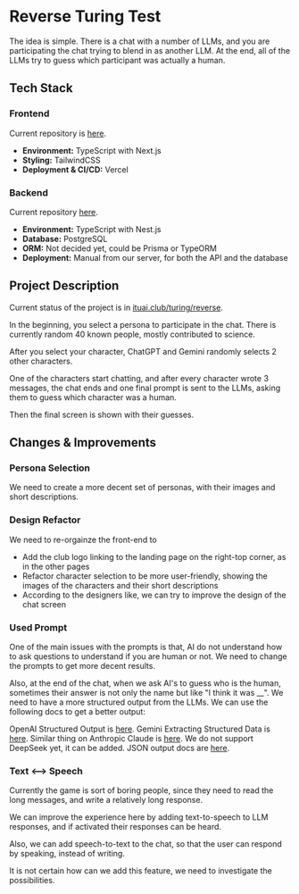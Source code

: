 # Reverse Turing Test

The idea is simple. There is a chat with a number of LLMs, and you are participating the chat trying to blend in as another LLM. At the end, all of the LLMs try to guess which participant was actually a human.

## Tech Stack

### Frontend

Current repository is [here](https://github.com/ITU-Artificial-Intelligence-Club/ituai-club).

- **Environment:** TypeScript with Next.js
- **Styling:** TailwindCSS
- **Deployment & CI/CD:** Vercel


### Backend

Current repository [here](https://github.com/ITU-Artificial-Intelligence-Club/ituai-club-api).

- **Environment:** TypeScript with Nest.js
- **Database:** PostgreSQL
- **ORM:** Not decided yet, could be Prisma or TypeORM
- **Deployment:** Manual from our server, for both the API and the database


## Project Description

Current status of the project is in [ituai.club/turing/reverse](https://www.ituai.club/turing/reverse).

In the beginning, you select a persona to participate in the chat. There is currently random 40 known people, mostly contributed to science.

After you select your character, ChatGPT and Gemini randomly selects 2 other characters.

One of the characters start chatting, and after every character wrote 3 messages, the chat ends and one final prompt is sent to the LLMs, asking them to guess which character was a human.

Then the final screen is shown with their guesses.


## Changes & Improvements

### Persona Selection

We need to create a more decent set of personas, with their images and short descriptions.


### Design Refactor

We need to re-orgainze the front-end to
- Add the club logo linking to the landing page on the right-top corner, as in the other pages
- Refactor character selection to be more user-friendly, showing the images of the characters and their short descriptions
- According to the designers like, we can try to improve the design of the chat screen

### Used Prompt

One of the main issues with the prompts is that, AI do not understand how to ask questions to understand if you are human or not. We need to change the prompts to get more decent results.

Also, at the end of the chat, when we ask AI's to guess who is the human, sometimes their answer is not only the name but like "I think it was __". We need to have a more structured output from the LLMs. We can use the following docs to get a better output:

OpenAI Structured Output is [here](https://platform.openai.com/docs/guides/structured-outputs#function-calling-vs-response-format).
Gemini Extracting Structured Data is [here](https://ai.google.dev/gemini-api/tutorials/extract_structured_data).
Similar thing on Anthropic Claude is [here](https://docs.anthropic.com/en/docs/test-and-evaluate/strengthen-guardrails/increase-consistency).
We do not support DeepSeek yet, it can be added. JSON output docs are [here](https://api-docs.deepseek.com/guides/json_mode).

### Text <--> Speech

Currently the game is sort of boring people, since they need to read the long messages, and write a relatively long response.

We can improve the experience here by adding text-to-speech to LLM responses, and if activated their responses can be heard.

Also, we can add speech-to-text to the chat, so that the user can respond by speaking, instead of writing.

It is not certain how can we add this feature, we need to investigate the possibilities.
